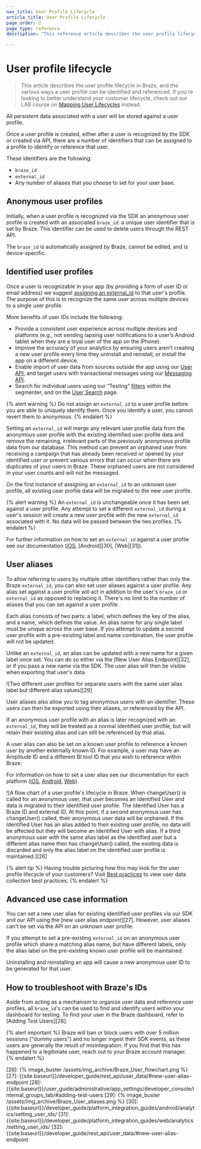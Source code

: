 ```yaml
---
nav_title: User Profile Lifecycle
article_title: User Profile Lifecycle
page_order: 2
page_type: reference
description: "This reference article describes the user profile lifecycle in Braze, and the various ways a user profile can be identified and referenced."

---
```


# User profile lifecycle

> This article describes the user profile lifecycle in Braze, and the various ways a user profile can be identified and referenced. If you're looking to better understand your customer lifecycle, check out our LAB course on [Mapping User Lifecycles](https://lab.braze.com/mapping-customer-lifecycles) instead.

All persistent data associated with a user will be stored against a user profile.

Once a user profile is created, either after a user is recognized by the SDK or created via API, there are a number of identifiers that can be assigned to a profile to identify or reference that user. 

These identifiers are the following:

* `braze_id`
* `external_id`
* Any number of aliases that you choose to set for your user base.

## Anonymous user profiles

Initially, when a user profile is recognized via the SDK an anonymous user profile is created with an associated `braze_id`: a unique user identifier that is set by Braze. This identifier can be used to delete users through the REST API.

The `braze_id` is automatically assigned by Braze, cannot be edited, and is device-specific.

## Identified user profiles

Once a user is recognizable in your app (by providing a form of user ID or email address) we suggest [assigning an external_id][23] to that user's profile. The purpose of this is to recognize the same user across multiple devices to a single user profile.

More benefits of user IDs include the following: 

- Provide a consistent user experience across multiple devices and platforms (e.g., not sending lapsing user notifications to a user’s Android tablet when they are a loyal user of the app on the iPhone).
- Improve the accuracy of your analytics by ensuring users aren’t creating a new user profile every time they uninstall and reinstall, or install the app on a different device.
- Enable import of user data from sources outside the app using our [User API]({{site.baseurl}}/api/endpoints/user_data/), and target users with transactional messages using our [Messaging API]({{site.baseurl}}/api/endpoints/messaging/).
- Search for individual users using our “Testing” [filters]({{site.baseurl}}/user_guide/engagement_tools/segments/segmentation_filters/) within the segmenter, and on the [User Search]({{site.baseurl}}/user_guide/engagement_tools/segments/using_user_search/) page.

{% alert warning %}
Do not assign an `external_id` to a user profile before you are able to uniquely identify them. Once you identify a user, you cannot revert them to anonymous.
{% endalert %} 

Setting an `external_id` will merge any relevant user profile data from the anonymous user profile with the existing identified user profile data and remove the remaining, irrelevant parts of the previously anonymous profile data from our database. This method can prevent an orphaned user from receiving a campaign that has already been received or opened by your identified user or prevent various errors that can occur when there are duplicates of your users in Braze. These orphaned users are not considered in your user counts and will not be messaged.

On the first instance of assigning an `external_id` to an unknown user profile, all existing user profile data will be migrated to the new user profile.

{% alert warning %}
An `external_id` is unchangeable once it has been set against a user profile. Any attempt to set a different `external_id` during a user's session will create a new user profile with the new `external_id` associated with it. No data will be passed between the two profiles.
{% endalert %}

For further information on how to set an `external_id` against a user profile see our documentation ([iOS][24], [Android][30], [Web][31]).

## User aliases

To allow referring to users by multiple other identifiers rather than only the Braze `external_id`, you can also set user aliases against a user profile. Any alias set against a user profile will act in addition to the user's `braze_id` or `external_id` as opposed to replacing it. There's no limit to the number of aliases that you can set against a user profile.

Each alias consists of two parts: a label, which defines the key of the alias, and a name, which defines the value. An alias name for any single label must be unique across the user base. If you attempt to update a second user profile with a pre-existing label and name combination, the user profile will not be updated.

Unlike an `external_id`, an alias can be updated with a new name for a given label once set. You can do so either via the [New User Alias Endpoint][32], or if you pass a new name via the SDK. The user alias will then be visible when exporting that user's data.

![Two different user profiles for separate users with the same user alias label but different alias values][29]

User aliases also allow you to tag anonymous users with an identifier. These users can then be exported using their aliases, or referenced by the API.

If an anonymous user profile with an alias is later recognized with an `external_id`, they will be treated as a normal identified user profile, but will retain their existing alias and can still be referenced by that alias.

A user alias can also be set on a known user profile to reference a known user by another externally known ID. For example, a user may have an Amplitude ID and a different BI tool ID that you wish to reference within Braze.

For information on how to set a user alias see our documentation for each platform ([iOS][1], [Android][2], [Web][3]).

![A flow chart of a user profile's lifecycle in Braze. When changeUser() is called for an anonymous user, that user becomes an Identified User and data is migrated to their identified user profile. The Identified User has a Braze ID and external ID. At this point, if a second anonymous user has changeUser() called, their anonymous user data will be orphaned. If the Identified User has an alias added to their existing user profile, no data will be affected but they will become an Identified User with alias. If a third anonymous user with the same alias label as the identified user but a different alias name then has changeUser() called, the existing data is discarded and only the alias label on the identified user profile is maintained.][26]

{% alert tip %}
Having trouble picturing how this may look for the user profile lifecycle of your customers? Visit [Best practices]({{site.baseurl}}/user_guide/data_and_analytics/user_data_collection/best_practices/) to view user data collection best practices.
{% endalert %}

## Advanced use case information

You can set a new user alias for existing identified user profiles via our SDK and our API using the [new user alias endpoint][27]. However, user aliases can't be set via the API on an unknown user profile.

If you attempt to set a pre-existing `external_id` on an anonymous user profile which share a matching alias name, but have different labels, only the alias label on the pre-existing known user profile will be maintained.

Uninstalling and reinstalling an app will cause a new anonymous user ID to be generated for that user.

## How to troubleshoot with Braze's IDs

Aside from acting as a mechanism to organize user data and reference user profiles, all `braze_id`'s can be used to find and identify users within your dashboard for testing. To find your user in the Braze dashboard, refer to [Adding Test Users][28].

{% alert important %}
Braze will ban or block users with over 5 million sessions ("dummy users") and no longer ingest their SDK events, as these users are generally the result of misintegration. If you find that this has happened to a legitimate user, reach out to your Braze account manager.
{% endalert %}

[1]: {{site.baseurl}}/developer_guide/platform_integration_guides/ios/analytics/setting_user_ids/#aliasing-users
[2]: {{site.baseurl}}/developer_guide/platform_integration_guides/android/analytics/setting_user_ids/#aliasing-users
[3]: {{site.baseurl}}/developer_guide/platform_integration_guides/web/analytics/setting_user_ids/#aliasing-users

[23]: {{site.baseurl}}/developer_guide/platform_integration_guides/ios/analytics/setting_user_ids/#assigning-a-user-id
[24]: {{site.baseurl}}/developer_guide/platform_integration_guides/ios/analytics/setting_user_ids/
[25]: {{site.baseurl}}/developer_guide/home/
[26]: {% image_buster /assets/img_archive/Braze_User_flowchart.png %}
[27]: {{site.baseurl}}/developer_guide/rest_api/user_data/#new-user-alias-endpoint
[28]: {{site.baseurl}}/user_guide/administrative/app_settings/developer_console/internal_groups_tab/#adding-test-users
[29]: {% image_buster /assets/img_archive/Braze_User_aliases.png %}
[30]: {{site.baseurl}}/developer_guide/platform_integration_guides/android/analytics/setting_user_ids/
[31]: {{site.baseurl}}/developer_guide/platform_integration_guides/web/analytics/setting_user_ids/
[32]: {{site.baseurl}}/developer_guide/rest_api/user_data/#new-user-alias-endpoint
